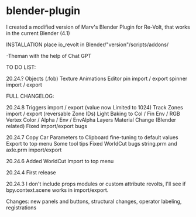 # blender-plugin
I created a modified version of Marv's Blender Plugin for Re-Volt, that works in the current Blender (4.1)

INSTALLATION
place io_revolt in Blender/"version"/scripts/addons/

-Theman with the help of Chat GPT

TO DO LIST:

20.24.?
Objects (.fob)
Texture Animations Editor
pin import / export
spinner import / export

FULL CHANGELOG:

20.24.8
Triggers import / export (value now Limited to 1024)
Track Zones import / export (reversable Zone IDs)
Light Baking to Col / Fin Env / RGB
Vertex Color / Alpha / Env / EnvAlpha Layers
Material Change (Blender related)
Fixed import/export bugs

20.24.7
Copy Car Parameters to Clipboard fine-tuning to default values
Export to top menu
Some tool tips
Fixed WorldCut bugs
string.prm and axle.prm import/export

20.24.6
Added WorldCut
Import to top menu

20.24.4
First release

20.24.3
I don't include props modules or custom attribute revolts, I'll see if bpy.context.scene works in import/export.

Changes: new panels and buttons, structural changes, operator labeling, registrations